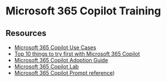 # Microsoft 365 Copilot Training


## Resources

- [Microsoft 365 Copilot Use Cases](https://learn.microsoft.com/en-us/training/paths/empower-workforce-copilot-use-cases/)
- [Top 10 things to try first with Microsoft 365 Copilot](https://www.microsoft.com/en-us/microsoft-copilot/copilot-top-10-things-to-try-first)
- [Microsoft 365 Copilot Adoption Guide](https://adoption.microsoft.com/en-us/copilot/)
- [Microsoft 365 Copilot Lab](https://copilot.cloud.microsoft/en-US/prompts)
- [Microsoft 365 Copilot Prompt reference](https://learn.microsoft.com/en-us/dynamics365/sales/copilot-prompt-guide))
